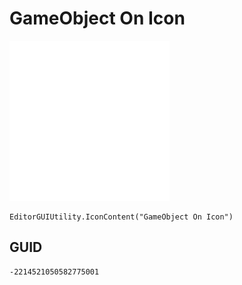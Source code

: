 # GameObject On Icon
![](/img/GameObject%20On%20Icon.png)

``` CSharp
EditorGUIUtility.IconContent("GameObject On Icon")
```
## GUID
```
-2214521050582775001
```
